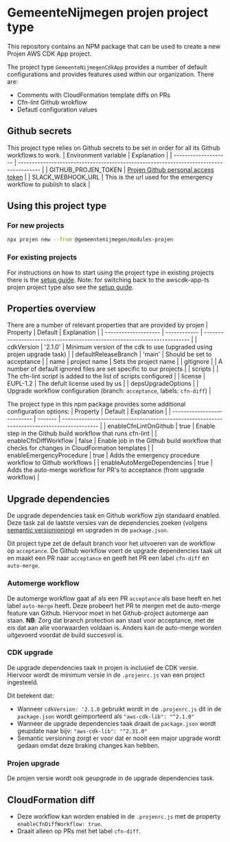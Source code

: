 # GemeenteNijmegen projen project type
This repository contains an NPM package that can be used to create a new Projen AWS CDK App project.

The project type `GemeenteNijmegenCdkApp` provides a number of default configurations and provides features used within our organization. There are:
- Comments with CloudFormation template diffs on PRs
- Cfn-lint Github wrokflow
- Defautl configuration values

## Github secrets
This project type relies on Github secrets to be set in order for all its Github workflows to work.
| Environment variable | Explanation                                                                            |
| -------------------- | -------------------------------------------------------------------------------------- |
| GITHUB_PROJEN_TOKEN  | [Projen Github personal access token](https://projen.io/github.html#github-api-access) |
| SLACK_WEBHOOK_URL    | This is the url used for the emergency workflow to publish to slack                    |


## Using this project type

### For new projects
```bash
npx projen new --from @gemeentenijmegen/modules-projen
```

### For existing projects
For instructions on how to start using the project type in existing projects there is the [setup guide](./SETUP.md). 
Note: for switching back to the awscdk-app-ts projen project type also see the [setup guide](./SETUP.md).


## Properties overview
There are a number of relevant properties that are provided by projen
| Property             | Default      | Explanation                                                               |
| -------------------- | ------------ | ------------------------------------------------------------------------- |
| cdkVersion           | '2.1.0'      | Minimum version of the cdk to use (upgraded using projen upgrade task)    |
| defaultReleaseBranch | 'main'       | Should be set to acceptance                                               |
| name                 | project name | Sets the project name                                                     |
| gitignore            |              | A number of default ignored files are set specific to our projects        |
| scripts              |              | The cfn-lint script is added to the list of scripts configured            |
| license              | EUPL-1.2     | The defult license used by us                                             |
| depsUpgradeOptions   |              | Upgrade workflow configuration (branch: `acceptance`, labels: `cfn-diff`) |


The project type in this npm package provides some additional configuration options:
| Property                    | Default | Explanation                                                                                 |
| --------------------------- | ------- | ------------------------------------------------------------------------------------------- |
| enableCfnLintOnGithub       | true    | Enable step in the Github build workflow that runs cfn-lint                                 |
| enableCfnDiffWorkflow       | false   | Enable job in the Github build workflow that checks for changes in CloudFormation templates |
| enableEmergencyProcedure    | true    | Adds the emergency procedure workflow to Github workflows                                   |
| enableAutoMergeDependencies | true    | Adds the auto-merge workflow for PR's to acceptance (from upgrade workflow)                 |


## Upgrade dependencies
De upgrade dependencies task en Github workflow zijn standaard enabled. Deze task zal de laatste versies van de dependencies zoeken (volgens [semantic versionioning](https://semver.org/lang/nl/)) en upgraden in de `package.json`. 

Dit project type zet de default branch voor het uitvoeren van de workflow op `acceptance`.
De Github workflow voert de upgrade dependencies taak uit en maakt een PR naar `acceptance` en geeft het PR een label `cfn-diff` en `auto-merge`.

### Automerge workflow
De automerge workflow gaat af als een PR `acceptance` als base heeft en het label `auto-merge` heeft. Deze probeert het PR te mergen met de auto-merge
feature van Github. Hiervoor moet in het Github-project automerge aan staan. **NB**: Zorg dat branch protection aan staat voor acceptance, met de eis dat aan
alle voorwaarden voldaan is. Anders kan de auto-merge worden uitgevoerd voordat de build succesvol is.

### CDK upgrade
De upgrade dependencies taak in projen is inclusief de CDK versie. Hiervoor wordt de minimum versie in de `.projenrc.js` van een project ingesteeld. 

Dit betekent dat:
- Wanneer `cdkVersion: '2.1.0` gebruikt wordt in de `.projenrc.js` dit in de `package.json` wordt geimporteerd als `"aws-cdk-lib": "^2.1.0"`
- Wanneer de upgrade dependencies taak draait de `package.json` wordt geupdate naar bijv: `"aws-cdk-lib": "^2.31.0"`
- Semantic versioning zorgt er voor dat er nooit een major upgrade wordt gedaan omdat deze braking changes kan hebben.

### Projen upgrade
De projen versie wordt ook geupgrade in de upgrade dependencies task.


## CloudFormation diff
- Deze workflow kan worden enabled in de `.projenrc.js` met de property `enableCfnDiffWorkflow: true`.
- Draait alleen op PRs met het label `cfn-diff`.

